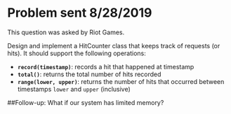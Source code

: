# Problem sent 8/28/2019

This question was asked by Riot Games.

Design and implement a HitCounter class that keeps track of requests (or hits). It should support the following operations:

- **`record(timestamp)`**: records a hit that happened at timestamp
- **`total()`**: returns the total number of hits recorded
- **`range(lower, upper)`**: returns the number of hits that occurred between timestamps `lower` and `upper` (inclusive)

##Follow-up: What if our system has limited memory?